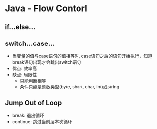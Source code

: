 # Java - Flow Contorl

## if...else...

## switch...case...

- 当变量的值与case语句的值相等时, case语句之后的语句开始执行，知道break语句出现才会跳出switch语句
- 优点: 效率高
- 缺点: 局限性
  - 只能判断相等
  - 条件只能是整数类型(byte, short, char, int)或string

## Jump Out of Loop

- break: 退出循环
- continue: 跳过当前层本次循环

